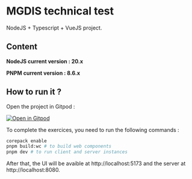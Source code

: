 # MGDIS technical test

NodeJS + Typescript + VueJS project.

## Content

**NodeJS current version : 20.x**

**PNPM current version : 8.6.x**

## How to run it ?

Open the project in Gitpod :

[![Open in Gitpod](https://gitpod.io/button/open-in-gitpod.svg)](https://gitpod.io/#https://github.com/drouian-m/mgdis-dev-test/-/tree/main/)

To complete the exercices, you need to run the following commands :

```sh
corepack enable
pnpm build:wc # to build web components
pnpm dev # to run client and server instances
```

After that, the UI will be avaible at http://localhost:5173 and the server at http://localhost:8080.
